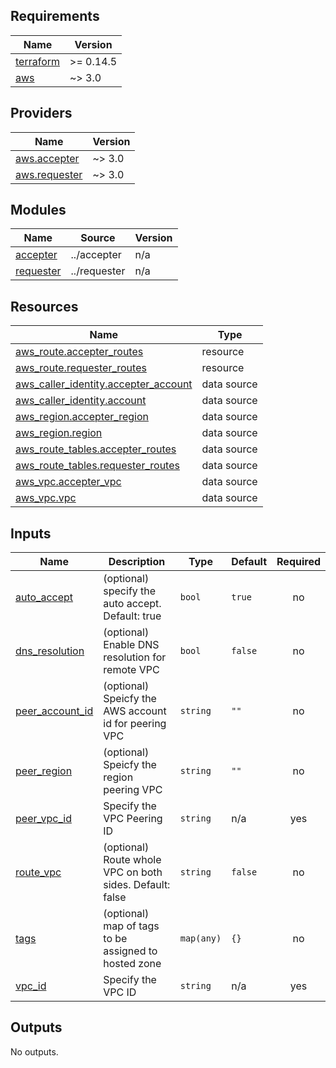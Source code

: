 <!-- BEGIN_TF_DOCS -->
## Requirements

| Name | Version |
|------|---------|
| <a name="requirement_terraform"></a> [terraform](#requirement\_terraform) | >= 0.14.5 |
| <a name="requirement_aws"></a> [aws](#requirement\_aws) | ~> 3.0 |

## Providers

| Name | Version |
|------|---------|
| <a name="provider_aws.accepter"></a> [aws.accepter](#provider\_aws.accepter) | ~> 3.0 |
| <a name="provider_aws.requester"></a> [aws.requester](#provider\_aws.requester) | ~> 3.0 |

## Modules

| Name | Source | Version |
|------|--------|---------|
| <a name="module_accepter"></a> [accepter](#module\_accepter) | ../accepter | n/a |
| <a name="module_requester"></a> [requester](#module\_requester) | ../requester | n/a |

## Resources

| Name | Type |
|------|------|
| [aws_route.accepter_routes](https://registry.terraform.io/providers/hashicorp/aws/latest/docs/resources/route) | resource |
| [aws_route.requester_routes](https://registry.terraform.io/providers/hashicorp/aws/latest/docs/resources/route) | resource |
| [aws_caller_identity.accepter_account](https://registry.terraform.io/providers/hashicorp/aws/latest/docs/data-sources/caller_identity) | data source |
| [aws_caller_identity.account](https://registry.terraform.io/providers/hashicorp/aws/latest/docs/data-sources/caller_identity) | data source |
| [aws_region.accepter_region](https://registry.terraform.io/providers/hashicorp/aws/latest/docs/data-sources/region) | data source |
| [aws_region.region](https://registry.terraform.io/providers/hashicorp/aws/latest/docs/data-sources/region) | data source |
| [aws_route_tables.accepter_routes](https://registry.terraform.io/providers/hashicorp/aws/latest/docs/data-sources/route_tables) | data source |
| [aws_route_tables.requester_routes](https://registry.terraform.io/providers/hashicorp/aws/latest/docs/data-sources/route_tables) | data source |
| [aws_vpc.accepter_vpc](https://registry.terraform.io/providers/hashicorp/aws/latest/docs/data-sources/vpc) | data source |
| [aws_vpc.vpc](https://registry.terraform.io/providers/hashicorp/aws/latest/docs/data-sources/vpc) | data source |

## Inputs

| Name | Description | Type | Default | Required |
|------|-------------|------|---------|:--------:|
| <a name="input_auto_accept"></a> [auto\_accept](#input\_auto\_accept) | (optional) specify the auto accept. Default: true | `bool` | `true` | no |
| <a name="input_dns_resolution"></a> [dns\_resolution](#input\_dns\_resolution) | (optional) Enable DNS resolution for remote VPC | `bool` | `false` | no |
| <a name="input_peer_account_id"></a> [peer\_account\_id](#input\_peer\_account\_id) | (optional) Speicfy the AWS account id for peering VPC | `string` | `""` | no |
| <a name="input_peer_region"></a> [peer\_region](#input\_peer\_region) | (optional) Speicfy the region peering VPC | `string` | `""` | no |
| <a name="input_peer_vpc_id"></a> [peer\_vpc\_id](#input\_peer\_vpc\_id) | Specify the VPC Peering ID | `string` | n/a | yes |
| <a name="input_route_vpc"></a> [route\_vpc](#input\_route\_vpc) | (optional) Route whole VPC on both sides. Default: false | `string` | `false` | no |
| <a name="input_tags"></a> [tags](#input\_tags) | (optional) map of tags to be assigned to hosted zone | `map(any)` | `{}` | no |
| <a name="input_vpc_id"></a> [vpc\_id](#input\_vpc\_id) | Specify the VPC ID | `string` | n/a | yes |

## Outputs

No outputs.
<!-- END_TF_DOCS -->